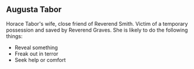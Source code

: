 ## Augusta Tabor

Horace Tabor's wife, close friend of Reverend Smith. Victim of a temporary possession and saved by Reverend Graves. She is likely to do the following things:

* Reveal something
* Freak out in terror
* Seek help or comfort